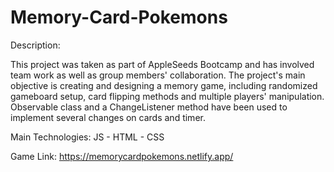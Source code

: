 # Memory-Card-Pokemons

Description: 

This project was taken as part of AppleSeeds Bootcamp and has involved team work as well as group members' collaboration. The project's main objective is creating and designing a memory game, including randomized gameboard setup, card flipping methods and multiple players' manipulation. Observable class and a ChangeListener method have been used to implement several changes on cards and timer.

Main Technologies:
JS - HTML - CSS

Game Link:
https://memorycardpokemons.netlify.app/
